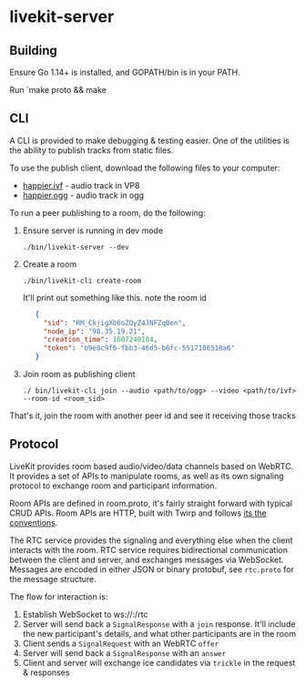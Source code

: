 # livekit-server

## Building

Ensure Go 1.14+ is installed, and GOPATH/bin is in your PATH.

Run `make proto && make

## CLI

A CLI is provided to make debugging & testing easier. One of the utilities is the ability to publish tracks from static files.

To use the publish client, download the following files to your computer:
* [happier.ivf](https://www.dropbox.com/s/4ze93d6070s0qj7/happier.ivf?dl=0) - audio track in VP8
* [happier.ogg](https://www.dropbox.com/s/istrnolnh7avftq/happier.ogg?dl=0) - audio track in ogg

To run a peer publishing to a room, do the following:

1. Ensure server is running in dev mode
    ```
    ./bin/livekit-server --dev
    ```

2. Create a room

    ```
    ./bin/livekit-cli create-room
    ```
   
   It'll print out something like this. note the room id

   ```json
      {
        "sid": "RM_CkjigXb6oZQyZ4JNFZqBen",
        "node_ip": "98.35.19.21",
        "creation_time": 1607240104,
        "token": "b9e8c9f6-fbb3-46d5-b6fc-5517186510a6"
      }
   ```

3. Join room as publishing client

   ```
   ./ bin/livekit-cli join --audio <path/to/ogg> --video <path/to/ivf> --room-id <room_sid>
   ```

That's it, join the room with another peer id and see it receiving those tracks

## Protocol

LiveKit provides room based audio/video/data channels based on WebRTC.
It provides a set of APIs to manipulate rooms, as well as its own signaling protocol to exchange room and participant information.

Room APIs are defined in room.proto, it's fairly straight forward with typical CRUD APIs. Room APIs are HTTP, built with Twirp and follows [its the conventions](https://twitchtv.github.io/twirp/docs/routing.html).

The RTC service provides the signaling and everything else when the client interacts with the room. RTC service requires bidirectional
communication between the client and server, and exchanges messages via WebSocket. Messages are encoded in either JSON or binary protobuf,
see `rtc.proto` for the message structure. 

The flow for interaction is:
1. Establish WebSocket to ws://<host>:<port>/rtc
1. Server will send back a `SignalResponse` with a `join` response. It'll include the new participant's details, and what other participants are in the room
1. Client sends a `SignalRequest` with an WebRTC `offer`
1. Server will send back a `SignalResponse` with an `answer`
1. Client and server will exchange ice candidates via `trickle` in the request & responses
